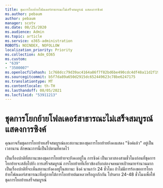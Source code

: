 ```yaml
---
title: ชุดการโยกย้ายโฟลเดอร์สาธารณะไม่เสร็จสมบูรณ์ แสดงการซิงค์
ms.author: pebaum
author: pebaum
manager: scotv
ms.date: 08/25/2020
ms.audience: Admin
ms.topic: article
ms.service: o365-administration
ROBOTS: NOINDEX, NOFOLLOW
localization_priority: Priority
ms.collection: Adm_O365
ms.custom:
- "639"
- "3500007"
ms.openlocfilehash: 1c768dcc79d39ac4164a86f7f82bd6be490cdc4df48a11d2f198fece492eba38
ms.sourcegitcommit: b5f7da89a650d2915dc652449623c78be6247175
ms.translationtype: MT
ms.contentlocale: th-TH
ms.lasthandoff: 08/05/2021
ms.locfileid: "53911213"
---
```

# <a name="public-folder-migration-batch-not-completing-shows-synced"></a>ชุดการโยกย้ายโฟลเดอร์สาธารณะไม่เสร็จสมบูรณ์ แสดงการซิงค์

คุณอาจเริ่มชุดการโยกย้ายเสร็จสมบูรณ์และสถานะของชุดการโยกย้ายยังคงแสดง "ซิงค์แล้ว" อยู่เป็นเวลานาน ลักษณะการนี้เป็นไปตามที่คาดไว้

เป็นเรื่องปกติที่สถานะของชุดการโยกย้ายจะยังคงอยู่ใน การซิงค์ เป็นเวลาสองสามชั่วโมงก่อนที่ชุดการโยกย้ายจะสลับไปยัง การเสร็จสมบูรณ์ การโยกย้ายที่เกี่ยวข้องกับกล่องจดหมายเป้าหมายจํานวนมาก เป็นเรื่องปกติที่จะเห็นสถานะยังคงอยู่ในสถานะ ซิงค์ นานกว่า 24 ชั่วโมง ถ้าไม่มีการร้องขอการโยกย้ายโฟลเดอร์สาธารณะที่อยู่ภายใต้การโยกย้ายล้มเหลวหรือถูกกักกัน โปรดรอ 24-48 ชั่วโมงเพื่อให้ชุดการโยกย้ายเสร็จสมบูรณ์

